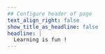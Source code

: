 ```yaml
---
## Configure header of page
text_align_right: false
show_title_as_headline: false
headline: |
  Learning is fun !
---
```


<!-- this is a subheadline -->
